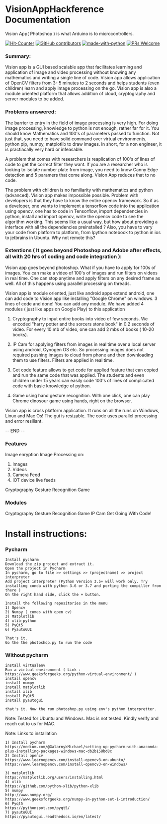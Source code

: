 # VisionAppHackference Documentation
Vision App( Photoshop ) is what Arduino is to microcontrollers.

[![Hit-Counter](http://hits.dwyl.io/ashishgupta1350/VisionAppHackference.svg)](http://hits.dwyl.io/ashishgupta1350/VisionAppHackference) 
[![GitHub contributors](https://img.shields.io/github/contributors/Naereen/StrapDown.js.svg)](https://gitHub.com/ashishgupta1350/VisionAppHackference)  [![made-with-python](https://img.shields.io/badge/Made%20with-Python-1f425f.svg)](https://www.python.org/)
[![PRs Welcome](https://img.shields.io/badge/PRs-welcome-brightgreen.svg?style=flat-square)](http://makeapullrequest.com)


### Summary:
Vision app is a GUI based scalable app that facilitates learning and application of image and video processing without knowing any mathematics and writing a single line of code. Vision app allows application of OpenCV filters from 3- 5 minutes to 2 seconds and helps students (even children) learn and apply image processing on the go. Vision app is also a module oriented platform that allows addition of cloud, cryptography and server modules to be added.


### Problems answered:
The barrier to entry in the field of image processing is very high. For doing image processing, knowledge to python is not enough, rather far for it. You should know Mathematics and 100's of parameters passed to function. Not just that, you need to have solid command over virtual environments, python pip, numpy, matplotlib to draw images. In short, for a non engineer, it is practiacally very hard or infeasable. 

A problem that comes with researchers is reaplication of 100's of lines of code to get the correct filter they want. If you are a researcher who is looking to isolate number plate from image, you need to know Canny Edge detection and 5 paramers that come along. Vision App reduces that to no code. 

The problem with children is no familiarity with mathematics and python (advanced). Vision app makes impossible possible.
Problem with developers is that they have to know the entire opencv framework. So if as a developer, one wants to implement a tensorflow code into the application using opencv, one has to code in Tensorflow, import dependencies in python, install and import opencv, write the opencv code to see the algorithm working. This seems like a usual way, but how about providing a interface with all the dependencies preinstalled ? Also, you have to vary your code from platform to platform, from Ipython notebook to python in ios to jetbrains in Ubuntu. Why not remote this?

### Extentions ( It goes beyond Photoshop and Adobe after effects, all with 20 hrs of coding and code integration ):

Vision app goes beyond photoshop. What if you have to apply for 100s of images. You can make a video of 100's of images and run filters on videos in real time. One can stop anytime and apply filters on any desired frame as well. All of this happens using parallel processing on threads.

Vision app is module oriented, just like android apps extend android, one can add code to Vision app like installing "Google Chrome" on windows. 3 lines of code and done! You can add any module. We have added 4 modules ( just like apps on Google Play) to this application
1) Cryptography to input entire books into video of few seconds. We encoded "harry potter and the sorcers stone book" in 0.2 seconds of video. For every 10 mb of video, one can add 2 mbs of books ( 10-20 books). 

2) IP Cam for applying filters from images in real time over a local server using  android, Cynogen OS etc. So processing images does not required pushing images to cloud from phone and then downloading them to use filters. Filters are applied in real time.

3) Get code feature allows to get code for applied feature that can copied and run the same code that was applied. The students and even children under 15 years can easily code 100's of lines of complicated code with basic knowledge of python.

5) Game using hand gesture recognition. With one click, one can play Chrome dinosour game using hands, right on the browser.

Vision app is cross platform application. It runs on all the  runs on Windows, Linux and Mac Os! The gui is resizable. The code uses parallel processing and error resiliant.

-- END --

### Features
Image enryption
Image Processing on:
1) Images
2) Videos
3) Camera Feed
4) IOT device live feeds

Cryptography
Gesture Recognition Game

### Modules
Cryptography
Gesture Recognition Game
IP Cam
Get Going With Code!



# Install instructions:

### Pycharm

```
Install pycharm
Download the zip project and extract it.
Open the project in Pycharm
In pycharm, go to file >> settings >> (projectname) >> project interpreter
Add project interpreter (Python Version 3.5+ will work only. Try installing conda with python 3.6 or 3.7 and porting the compiller from there )
On the right hand side, click the + button.

Install the following repositories in the menu
1) Opencv
2) Numpy ( comes with open cv)
3) Matplotlib
4) xlib-python
5) PyQt5
6) PyautoGUI

That's it.
Go the the photoshop.py to run the code
```

### Without pycharm

```
install virtualenv
Run a virtual environment ( Link : https://www.geeksforgeeks.org/python-virtual-environment/ )
install opencv
install numpy
install matplotlib
install xlib
install PyQt5
install pyautogui

that's it. Now the run photoshop.py using env's python interpretter.
```

Note: Tested for Ubuntu and Windows. Mac is not tested. Kindly verify and reach out to us for MAC.

Note: Links to installation
```
1) Install pycharm
https://medium.com/@GalarnykMichael/setting-up-pycharm-with-anaconda-plus-installing-packages-windows-mac-db2b158bd8c
2) Install opencv
https://www.learnopencv.com/install-opencv3-on-ubuntu/
https://www.learnopencv.com/install-opencv3-on-windows/

3) matplotlib
https://matplotlib.org/users/installing.html
4) xlib
https://github.com/python-xlib/python-xlib
5) numpy
http://www.numpy.org/
https://www.geeksforgeeks.org/numpy-in-python-set-1-introduction/
6) Pyqt5
https://pythonspot.com/pyqt5/
7) pyautoGUI
https://pyautogui.readthedocs.io/en/latest/
```



